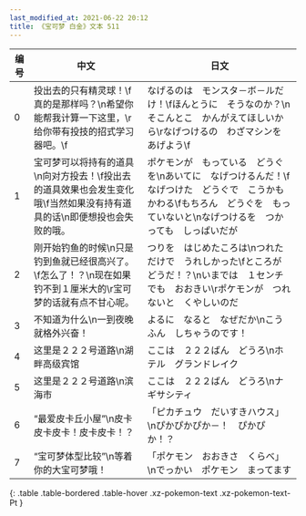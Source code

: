 ```yaml
---
last_modified_at: 2021-06-22 20:12
title: 《宝可梦 白金》文本 511
---
```

| 编号 | 中文 | 日文 |
| ---- | ---- | ---- |
| 0 | 投出去的只有精灵球！\f真的是那样吗？\n希望你能帮我计算一下这里，\r给你带有投技的招式学习器吧。\f | なげるのは　モンスタ－ボ－ルだけ！\fほんとうに　そうなのか？\nそこんとこ　かんがえてほしいから\rなげつけるの　わざマシンを　あげよう\f |
| 1 | 宝可梦可以将持有的道具\n向对方投去！\f投出去的道具效果也会发生变化哦\f当然如果没有持有道具的话\n即便想投也会失败的哦。 | ポケモンが　もっている　どうぐを\nあいてに　なげつけるんだ！\fなげつけた　どうぐで　こうかも　かわる\fもちろん　どうぐを　もっていないと\nなげつけるを　つかっても　しっぱいだが |
| 2 | 刚开始钓鱼的时候\n只是钓到鱼就已经很高兴了。\f怎么了！？\n现在如果钓不到１厘米大的\r宝可梦的话就有点不甘心呢。 | つりを　はじめたころは\nつれただけで　うれしかった\fところが　どうだ！？\nいまでは　１センチでも　おおきい\rポケモンが　つれないと　くやしいのだ |
| 3 | 不知道为什么\n一到夜晚就格外兴奋！ | よるに　なると　なぜだか\nこうふん　しちゃうのです！ |
| 4 | 这里是２２２号道路\n湖畔高级宾馆 | ここは　２２２ばん　どうろ\nホテル　グランドレイク |
| 5 | 这里是２２２号道路\n滨海市 | ここは　２２２ばん　どうろ\nナギサシティ |
| 6 | “最爱皮卡丘小屋”\n皮卡皮卡皮卡！皮卡皮卡！？ | 「ピカチュウ　だいすきハウス」\nぴかぴかぴか－！　ぴかぴか！？ |
| 7 | “宝可梦体型比较”\n等着你的大宝可梦哦！ | 「ポケモン　おおきさ　くらべ」\nでっかい　ポケモン　まってます |
{: .table .table-bordered .table-hover .xz-pokemon-text .xz-pokemon-text-Pt }